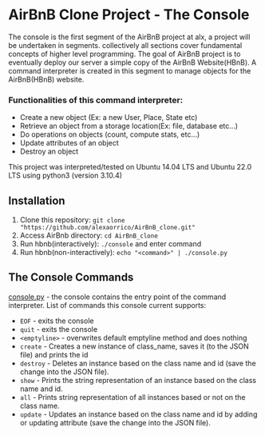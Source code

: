# AirBnB Clone Project - The Console

The console is the first segment of the AirBnB project at alx, a project will be undertaken in segments.
collectively all sections cover fundamental concepts of higher level programming. The goal of AirBnB project is to eventually deploy our server a simple copy of the AirBnB Website(HBnB). 
A command interpreter is created in this segment to manage objects for the AirBnB(HBnB) website.

### Functionalities of this command interpreter:
- Create a new object (Ex: a new User, Place, State etc)
- Retrieve an object from a storage location(Ex: file, database etc...)
- Do operations on objects (count, compute stats, etc...)
- Update attributes of an object
- Destroy an object

This project was interpreted/tested on Ubuntu 14.04 LTS and Ubuntu 22.0 LTS using python3 (version 3.10.4)

## Installation
1. Clone this repository: `git clone "https://github.com/alexaorrico/AirBnB_clone.git"`
2. Access AirBnb directory: `cd AirBnB_clone`
3. Run hbnb(interactively): `./console` and enter command
4. Run hbnb(non-interactively): `echo "<command>" | ./console.py`

## The Console Commands
[console.py](https://github.com/Goldeno10/AirBnB_clone/blob/main/console.py) - the console contains the entry point of the command interpreter. List of commands this console current supports:

- `EOF` - exits the console
- `quit` - exits the console
- `<emptyline>` - overwrites default emptyline method and does nothing
- `create` - Creates a new instance of class_name, saves it (to the JSON file) and prints the id
- `destroy` - Deletes an instance based on the class name and id (save the change into the JSON file).
- `show` - Prints the string representation of an instance based on the class name and id.
- `all` - Prints string representation of all instances based or not on the class name.
- `update` - Updates an instance based on the class name and id by adding or updating attribute (save the change into the JSON file).
 

